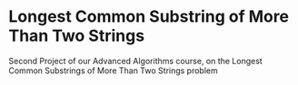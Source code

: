 # Longest Common Substring of More Than Two Strings
Second Project of our Advanced Algorithms course, on the Longest Common Substrings of More Than Two Strings problem

